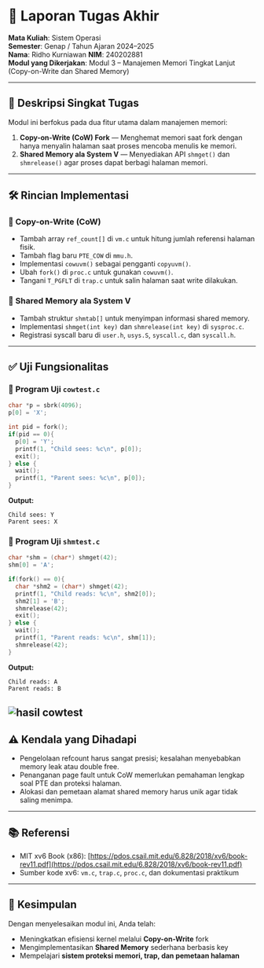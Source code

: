 
# 📝 Laporan Tugas Akhir

**Mata Kuliah**: Sistem Operasi  
**Semester**: Genap / Tahun Ajaran 2024–2025  
**Nama**: Ridho Kurniawan
**NIM**: 240202881  
**Modul yang Dikerjakan**: Modul 3 – Manajemen Memori Tingkat Lanjut (Copy-on-Write dan Shared Memory)

---

## 📌 Deskripsi Singkat Tugas

Modul ini berfokus pada dua fitur utama dalam manajemen memori:

1. **Copy-on-Write (CoW) Fork** — Menghemat memori saat fork dengan hanya menyalin halaman saat proses mencoba menulis ke memori.
2. **Shared Memory ala System V** — Menyediakan API `shmget()` dan `shmrelease()` agar proses dapat berbagi halaman memori.

---

## 🛠️ Rincian Implementasi

### 📁 Copy-on-Write (CoW)
- Tambah array `ref_count[]` di `vm.c` untuk hitung jumlah referensi halaman fisik.
- Tambah flag baru `PTE_COW` di `mmu.h`.
- Implementasi `cowuvm()` sebagai pengganti `copyuvm()`.
- Ubah `fork()` di `proc.c` untuk gunakan `cowuvm()`.
- Tangani `T_PGFLT` di `trap.c` untuk salin halaman saat write dilakukan.

### 📁 Shared Memory ala System V
- Tambah struktur `shmtab[]` untuk menyimpan informasi shared memory.
- Implementasi `shmget(int key)` dan `shmrelease(int key)` di `sysproc.c`.
- Registrasi syscall baru di `user.h`, `usys.S`, `syscall.c`, dan `syscall.h`.

---

## ✅ Uji Fungsionalitas

### 🔸 Program Uji `cowtest.c`
```c
char *p = sbrk(4096);
p[0] = 'X';

int pid = fork();
if(pid == 0){
  p[0] = 'Y';
  printf(1, "Child sees: %c\n", p[0]);
  exit();
} else {
  wait();
  printf(1, "Parent sees: %c\n", p[0]);
}
```

**Output:**
```
Child sees: Y
Parent sees: X
```

### 🔸 Program Uji `shmtest.c`
```c
char *shm = (char*) shmget(42);
shm[0] = 'A';

if(fork() == 0){
  char *shm2 = (char*) shmget(42);
  printf(1, "Child reads: %c\n", shm2[0]);
  shm2[1] = 'B';
  shmrelease(42);
  exit();
} else {
  wait();
  printf(1, "Parent reads: %c\n", shm[1]);
  shmrelease(42);
}
```

**Output:**
```
Child reads: A
Parent reads: B
```
![hasil cowtest](./screnshot/modul3.png)
---

## ⚠️ Kendala yang Dihadapi

- Pengelolaan refcount harus sangat presisi; kesalahan menyebabkan memory leak atau double free.
- Penanganan page fault untuk CoW memerlukan pemahaman lengkap soal PTE dan proteksi halaman.
- Alokasi dan pemetaan alamat shared memory harus unik agar tidak saling menimpa.

---

## 📚 Referensi

- MIT xv6 Book (x86): [https://pdos.csail.mit.edu/6.828/2018/xv6/book-rev11.pdf](https://pdos.csail.mit.edu/6.828/2018/xv6/book-rev11.pdf)
- Sumber kode xv6: `vm.c`, `trap.c`, `proc.c`, dan dokumentasi praktikum

---

## 📌 Kesimpulan

Dengan menyelesaikan modul ini, Anda telah:

- Meningkatkan efisiensi kernel melalui **Copy-on-Write** fork
- Mengimplementasikan **Shared Memory** sederhana berbasis key
- Mempelajari **sistem proteksi memori, trap, dan pemetaan halaman**
